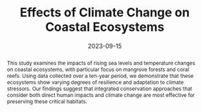 ---
title: "Effects of Climate Change on Coastal Ecosystems"
date: 2023-09-15
authors: 
  - name: "Your Name"
    url: "/"
  - name: "Jane Doe"
    url: "https://example.com/janedoe"
  - name: "John Smith"
    url: "https://example.com/johnsmith"
publication: "Journal of Environmental Science"
publication_types: ["journal-article"]
doi: "10.1234/jes.2023.001"
abstract: "This study examines the impacts of rising sea levels and temperature changes on coastal ecosystems, with particular focus on mangrove forests and coral reefs. Using data collected over a ten-year period, we demonstrate that these ecosystems show varying degrees of resilience and adaptation to climate stressors. Our findings suggest that integrated conservation approaches that consider both direct human impacts and climate change are most effective for preserving these critical habitats."
featured: true
tags: ["climate-change", "coastal-ecosystems", "conservation"]
links:
  - name: "Publisher Version"
    url: "https://doi.org/10.1234/jes.2023.001"
  - name: "Preprint (PDF)"
    url: "research/articles/sample-article/preprint.pdf"
  - name: "Replication Files"
    url: "https://github.com/yourusername/coastal-ecosystems-study"
  - name: "Appendix"
    url: "research/articles/sample-article/appendix.pdf"
--- 
